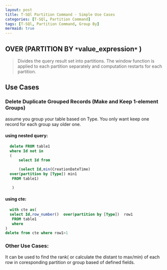 ```yaml
---
layout: post
title: T-SQl Partition Command - Simple Use Cases
categories: [T-SQl, Partition Command]
tags: [T-SQl, Partition Command, Group By]
mermaid: true 
---
```


## OVER (PARTITION BY `*`value_expression`*` )


>Divides the query result set into partitions. The window function is applied to each partition separately and computation restarts for each partition.



##  Use Cases

### Delete Duplicate Grouped Records (Make and Keep 1-element Groups)

assume you group your table based on Type. You only want keep one record for each group say older one.

#### using nested query:

```sql
  delete FROM table1
  where Id not in
  (
      select Id from 

      (select Id,min(CreationDateTime) 
  over(partition by [Type]) min1
   FROM table1)

   ) 
```
#### using cte:
```sql
  with cte as(
  select Id,row_number()  over(partition by [Type])  row1
   FROM table1
   where 
)
delete from cte where row1>1
```

### Other Use Cases:

It can be used to find the rank( or calculate the distant to max/min) of each row in coresponding partition or group based of defined fields.
